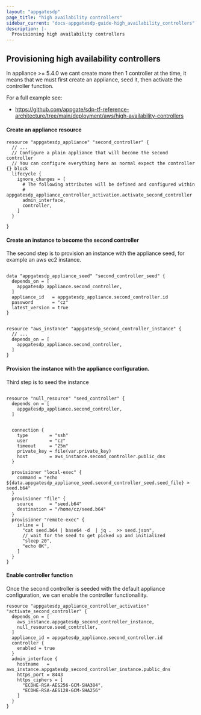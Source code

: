```yaml
---
layout: "appgatesdp"
page_title: "high availability controllers"
sidebar_current: "docs-appgatesdp-guide-high_availability_controllers"
description: |-
  Provisioning high availability controllers
---
```


## Provisioning high availability controllers


In appliance >= 5.4.0 we cant create more then 1 controller at the time,
it means that we must first create an appliance, seed it, then activate the controller function.


For a full example see:
- https://github.com/appgate/sdp-tf-reference-architecture/tree/main/deployment/aws/high-availability-controllers


#### Create an appliance resource

```hcl
resource "appgatesdp_appliance" "second_controller" {
  // ...
  // Configure a plain appliance that will become the second controller
  // You can configure everything here as normal expect the controller {} block
  lifecycle {
    ignore_changes = [
      # The following attributes will be defined and configured within
      # appgatesdp_appliance_controller_activation.activate_second_controller
      admin_interface,
      controller,
    ]
  }

}

```

#### Create an instance to become the second controller

The second step is to provision an instance with the appliance seed, for example an aws ec2 instance.
```hcl

data "appgatesdp_appliance_seed" "second_controller_seed" {
  depends_on = [
    appgatesdp_appliance.second_controller,
  ]
  appliance_id   = appgatesdp_appliance.second_controller.id
  password       = "cz"
  latest_version = true
}


resource "aws_instance" "appgatesdp_second_controller_instance" {
  // ...
  depends_on = [
    appgatesdp_appliance.second_controller,
  ]
}
```


#### Provision the instance with the appliance configuration.

Third step is to seed the instance
```hcl

resource "null_resource" "seed_controller" {
  depends_on = [
    appgatesdp_appliance.second_controller,
  ]


  connection {
    type        = "ssh"
    user        = "cz"
    timeout     = "25m"
    private_key = file(var.private_key)
    host        = aws_instance.second_controller.public_dns
  }

  provisioner "local-exec" {
    command = "echo ${data.appgatesdp_appliance_seed.second_controller_seed.seed_file} > seed.b64"
  }
  provisioner "file" {
    source      = "seed.b64"
    destination = "/home/cz/seed.b64"
  }
  provisioner "remote-exec" {
    inline = [
      "cat seed.b64 | base64 -d  | jq .  >> seed.json",
      // wait for the seed to get picked up and initialized
      "sleep 20",
      "echo OK",
    ]
  }
}
```

#### Enable controller function

Once the second controller is seeded with the default appliance configuration, we can enable the controller functionallity.

```hcl
resource "appgatesdp_appliance_controller_activation" "activate_second_controller" {
  depends_on = [
    aws_instance.appgatesdp_second_controller_instance,
    null_resource.seed_controller,
  ]
  appliance_id = appgatesdp_appliance.second_controller.id
  controller {
    enabled = true
  }
  admin_interface {
    hostname   = aws_instance.appgatesdp_second_controller_instance.public_dns
    https_port = 8443
    https_ciphers = [
      "ECDHE-RSA-AES256-GCM-SHA384",
      "ECDHE-RSA-AES128-GCM-SHA256"
    ]
  }
}
```


